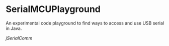 # SerialMCUPlayground

An experimental code playground to find ways to access and use USB serial in Java.

*jSerialComm*